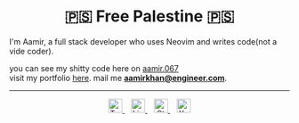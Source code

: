 <h1 align="center">🇵🇸 Free Palestine 🇵🇸</h1>

I'm Aamir,  a full stack developer who uses Neovim and writes code(not a vide coder).

you can see my shitty code here on [aamir.067](https://github.com/aamir-067?tab=repositories)  
visit my portfolio [here](https://aamir.zoviotech.com).
mail me  **aamirkhan@engineer.com**.

---

<div align="center">

<a href="https://twitter.com/A_a_M_i_R_" target="_blank">
  <img src="https://raw.githubusercontent.com/rahuldkjain/github-profile-readme-generator/master/src/images/icons/Social/twitter.svg" width="25" height="25" alt="Twitter" />
</a>
&nbsp;&nbsp;
<a href="https://www.linkedin.com/in/i-aamir-khan/" target="_blank">
  <img src="https://raw.githubusercontent.com/rahuldkjain/github-profile-readme-generator/master/src/images/icons/Social/linked-in-alt.svg" width="25" height="25" alt="LinkedIn" />
</a>
&nbsp;&nbsp;
<a href="https://stackoverflow.com/users/22087747/muhammad-aamir-khan" target="_blank">
  <img src="https://raw.githubusercontent.com/rahuldkjain/github-profile-readme-generator/master/src/images/icons/Social/stack-overflow.svg" width="25" height="25" alt="Stack Overflow" />
</a>
&nbsp;&nbsp;
<a href="https://www.youtube.com/@aamir067" target="_blank">
  <img src="https://raw.githubusercontent.com/rahuldkjain/github-profile-readme-generator/master/src/images/icons/Social/youtube.svg" width="25" height="25" alt="YouTube" />
</a>

</div>
